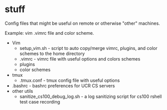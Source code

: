 # stuff
Config files that might be useful on remote or otherwise "other"
machines.  

Example: vim .vimrc file and color scheme.

* Vim
  * setup_vim.sh - script to auto copy/merge vimrc, plugins, and color schemes to the home directory
  * .vimrc - vimrc file with useful options and colors schemes
  * plugins
  * color schemes
* tmux
  * .tmux.conf - tmux config file with useful options
* .bashrc - bashrc preferences for UCR CS servers
* other utils
  * sanitize_cs100_debug_log.sh - a log sanitizing script for cs100 rshell test case recording
